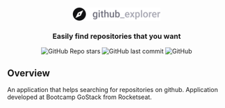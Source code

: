 <p align="center">
    <a href="https://lucas-fer-fig.github.io/GitHub-Explorer" target="_blank" rel="noopener noreferrer">
        <img src="./github_explorer_logo.svg" width="40%" height="40%">
    </a>
</p>

<h3 align="center">
    Easily find repositories that you want
</h3>

<p align="center">
    <img alt="GitHub Repo stars" src="https://img.shields.io/github/stars/lucas-fer-fig/GitHub-Explorer?color=%23343434&logo=github">
    <img alt="GitHub last commit" src="https://img.shields.io/github/last-commit/lucas-fer-fig/GitHub-Explorer">
    <img alt="GitHub" src="https://img.shields.io/github/license/lucas-fer-fig/GitHub-Explorer?color=blue">
</p>

## Overview

An application that helps searching for repositories on github. Application developed at Bootcamp GoStack from Rocketseat.
